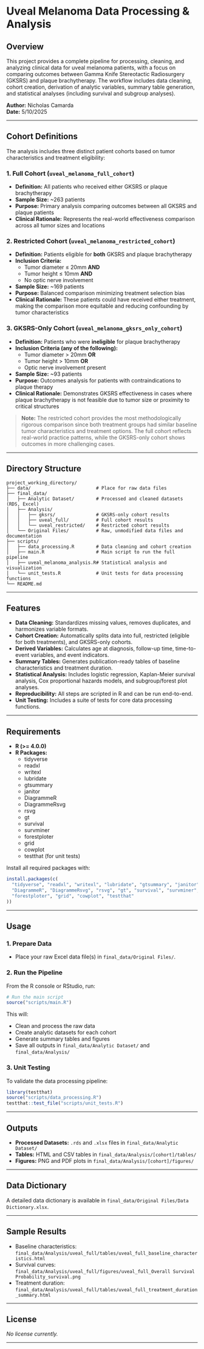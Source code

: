 # Uveal Melanoma Data Processing & Analysis

## Overview

This project provides a complete pipeline for processing, cleaning, and analyzing clinical data for uveal melanoma patients, with a focus on comparing outcomes between Gamma Knife Stereotactic Radiosurgery (GKSRS) and plaque brachytherapy. The workflow includes data cleaning, cohort creation, derivation of analytic variables, summary table generation, and statistical analyses (including survival and subgroup analyses).

**Author:** Nicholas Camarda  
**Date:** 5/10/2025

---

## Cohort Definitions

The analysis includes three distinct patient cohorts based on tumor characteristics and treatment eligibility:

### 1. **Full Cohort** (`uveal_melanoma_full_cohort`)
- **Definition:** All patients who received either GKSRS or plaque brachytherapy
- **Sample Size:** ~263 patients
- **Purpose:** Primary analysis comparing outcomes between all GKSRS and plaque patients
- **Clinical Rationale:** Represents the real-world effectiveness comparison across all tumor sizes and locations

### 2. **Restricted Cohort** (`uveal_melanoma_restricted_cohort`) 
- **Definition:** Patients eligible for **both** GKSRS and plaque brachytherapy
- **Inclusion Criteria:**
  - Tumor diameter ≤ 20mm **AND**
  - Tumor height ≤ 10mm **AND** 
  - No optic nerve involvement
- **Sample Size:** ~169 patients  
- **Purpose:** Balanced comparison minimizing treatment selection bias
- **Clinical Rationale:** These patients could have received either treatment, making the comparison more equitable and reducing confounding by tumor characteristics

### 3. **GKSRS-Only Cohort** (`uveal_melanoma_gksrs_only_cohort`)
- **Definition:** Patients who were **ineligible** for plaque brachytherapy
- **Inclusion Criteria (any of the following):**
  - Tumor diameter > 20mm **OR**
  - Tumor height > 10mm **OR**
  - Optic nerve involvement present
- **Sample Size:** ~93 patients
- **Purpose:** Outcomes analysis for patients with contraindications to plaque therapy
- **Clinical Rationale:** Demonstrates GKSRS effectiveness in cases where plaque brachytherapy is not feasible due to tumor size or proximity to critical structures

> **Note:** The restricted cohort provides the most methodologically rigorous comparison since both treatment groups had similar baseline tumor characteristics and treatment options. The full cohort reflects real-world practice patterns, while the GKSRS-only cohort shows outcomes in more challenging cases.

---

## Directory Structure

```
project_working_directory/
├── data/                        # Place for raw data files
├── final_data/
│   ├── Analytic Dataset/        # Processed and cleaned datasets (RDS, Excel)
│   ├── Analysis/
│   │   ├── gksrs/               # GKSRS-only cohort results
│   │   ├── uveal_full/          # Full cohort results  
│   │   └── uveal_restricted/    # Restricted cohort results
│   └── Original Files/          # Raw, unmodified data files and documentation
├── scripts/
│   ├── data_processing.R        # Data cleaning and cohort creation
│   ├── main.R                   # Main script to run the full pipeline
│   ├── uveal_melanoma_analysis.R# Statistical analysis and visualization
│   └── unit_tests.R             # Unit tests for data processing functions
└── README.md
```

---

## Features

- **Data Cleaning:** Standardizes missing values, removes duplicates, and harmonizes variable formats.
- **Cohort Creation:** Automatically splits data into full, restricted (eligible for both treatments), and GKSRS-only cohorts.
- **Derived Variables:** Calculates age at diagnosis, follow-up time, time-to-event variables, and event indicators.
- **Summary Tables:** Generates publication-ready tables of baseline characteristics and treatment duration.
- **Statistical Analysis:** Includes logistic regression, Kaplan-Meier survival analysis, Cox proportional hazards models, and subgroup/forest plot analyses.
- **Reproducibility:** All steps are scripted in R and can be run end-to-end.
- **Unit Testing:** Includes a suite of tests for core data processing functions.

---

## Requirements

- **R (>= 4.0.0)**
- **R Packages:**
  - tidyverse
  - readxl
  - writexl
  - lubridate
  - gtsummary
  - janitor
  - DiagrammeR
  - DiagrammeRsvg
  - rsvg
  - gt
  - survival
  - survminer
  - forestploter
  - grid
  - cowplot
  - testthat (for unit tests)

Install all required packages with:

```r
install.packages(c(
  "tidyverse", "readxl", "writexl", "lubridate", "gtsummary", "janitor",
  "DiagrammeR", "DiagrammeRsvg", "rsvg", "gt", "survival", "survminer",
  "forestploter", "grid", "cowplot", "testthat"
))
```

---

## Usage

### 1. Prepare Data

- Place your raw Excel data file(s) in `final_data/Original Files/`.

### 2. Run the Pipeline

From the R console or RStudio, run:

```r
# Run the main script
source("scripts/main.R")
```

This will:
- Clean and process the raw data
- Create analytic datasets for each cohort
- Generate summary tables and figures
- Save all outputs in `final_data/Analytic Dataset/` and `final_data/Analysis/`

### 3. Unit Testing

To validate the data processing pipeline:

```r
library(testthat)
source("scripts/data_processing.R")
testthat::test_file("scripts/unit_tests.R")
```

---

## Outputs

- **Processed Datasets:** `.rds` and `.xlsx` files in `final_data/Analytic Dataset/`
- **Tables:** HTML and CSV tables in `final_data/Analysis/[cohort]/tables/`
- **Figures:** PNG and PDF plots in `final_data/Analysis/[cohort]/figures/`

---

## Data Dictionary

A detailed data dictionary is available in `final_data/Original Files/Data Dictionary.xlsx`.

---

## Sample Results

- Baseline characteristics: `final_data/Analysis/uveal_full/tables/uveal_full_baseline_characteristics.html`
- Survival curves: `final_data/Analysis/uveal_full/figures/uveal_full_Overall Survival Probability_survival.png`
- Treatment duration: `final_data/Analysis/uveal_full/tables/uveal_full_treatment_duration_summary.html`

---

## License

*No license currently.*

---
